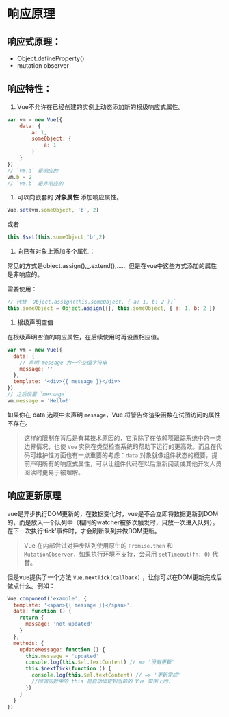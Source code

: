 # 响应原理
## 响应式原理：
 - Object.defineProperty()
 - mutation observer

## 响应特性：
1. Vue不允许在已经创建的实例上动态添加新的根级响应式属性。
```javascript
var vm = new Vue({
	data: {
		a: 1,
		someObject: {
			a: 1
		}
	}
})
// `vm.a` 是响应的
vm.b = 2
// `vm.b` 是非响应的
```
1. 可以向嵌套的 **对象属性** 添加响应属性。
```javascript
Vue.set(vm.someObject, 'b', 2)
```
或者
```javascript
this.$set(this.someObject,'b',2)
```
1. 向已有对象上添加多个属性：

常见的方式是object.assign(),\_.extend(),......
但是在vue中这些方式添加的属性是非响应的。

需要使用：
```javascript
// 代替 `Object.assign(this.someObject, { a: 1, b: 2 })`
this.someObject = Object.assign({}, this.someObject, { a: 1, b: 2 })
```

 1. 根级声明空值

在根级声明空值的响应属性，在后续使用时再设置相应值。
```javascript
var vm = new Vue({
  data: {
    // 声明 message 为一个空值字符串
    message: ''
  },
  template: '<div>{{ message }}</div>'
})
// 之后设置 `message`
vm.message = 'Hello!'
```
如果你在 data 选项中未声明 `message`，Vue 将警告你渲染函数在试图访问的属性不存在。
 > 这样的限制在背后是有其技术原因的，它消除了在依赖项跟踪系统中的一类边界情况，也使 `Vue` 实例在类型检查系统的帮助下运行的更高效。而且在代码可维护性方面也有一点重要的考虑：`data` 对象就像组件状态的概要，提前声明所有的响应式属性，可以让组件代码在以后重新阅读或其他开发人员阅读时更易于被理解。


## 响应更新原理
vue是异步执行DOM更新的，在数据变化时，vue是不会立即将数据更新到DOM的，而是放入一个队列中（相同的watcher被多次触发时，只放一次进入队列）。在下一次执行‘tick’事件时，才会刷新队列并做DOM更新。
 > Vue 在内部尝试对异步队列使用原生的 `Promise.then` 和 `MutationObserver`，如果执行环境不支持，会采用 `setTimeout(fn, 0)` 代替。

但是vue提供了一个方法 `Vue.nextTick(callback)` ，让你可以在DOM更新完成后做点什么。例如：

```javascript
Vue.component('example', {
  template: '<span>{{ message }}</span>',
  data: function () {
    return {
      message: 'not updated'
    }
  },
  methods: {
    updateMessage: function () {
      this.message = 'updated'
      console.log(this.$el.textContent) // => '没有更新'
      this.$nextTick(function () {
        console.log(this.$el.textContent) // => '更新完成'
		//回调函数中的 this 是自动绑定到当前的 Vue 实例上的.
      })
    }
  }
})
```
